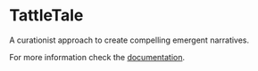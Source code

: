 # TattleTale
A curationist approach to create compelling emergent narratives.

For more information check the [documentation](https://amonshokhinahmed.github.io/TattleTale/html/index.html).
